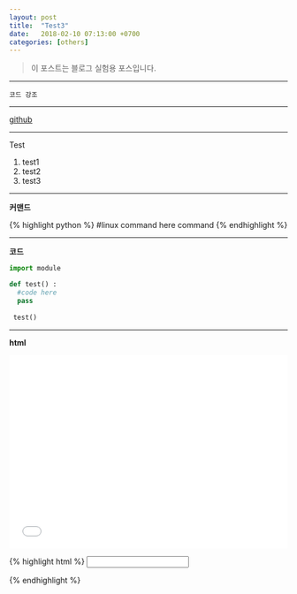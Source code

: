 ```yaml
---
layout: post
title:  "Test3"
date:   2018-02-10 07:13:00 +0700
categories: [others]
---
```


> 이 포스트는 블로그 실험용 포스입니다. 

-----

`코드 강조` 

-----

[github](https://github.com/hwkim94/hwkim94.github.io)

-----

Test
1. test1
2. test2
3. test3

-----

 **커맨드**
 
{% highlight python %}
#linux command here
command
{% endhighlight %}

-----

**코드**
```python
import module

def test() :
  #code here
  pass
 
 test()
```

-----

**html**


<iframe width="100%" height="350" src="//jsfiddle.net/agaust/3qz105nn/embedded/html,result/dark/" allowfullscreen="allowfullscreen" frameborder="0"></iframe>

{% highlight html %}
<input id="id_price" type="number" min=0 onkeypress="return isNumber(event)"/>
<script type="text/javascript">
function isNumber(evt) {
    evt = (evt) ? evt : window.event;
    var charCode = (evt.which) ? evt.which : evt.keyCode;
    if (charCode > 31 && (charCode < 48 || charCode > 57)) {
        return false;
    }
    return true;
}
</script>
{% endhighlight %}
